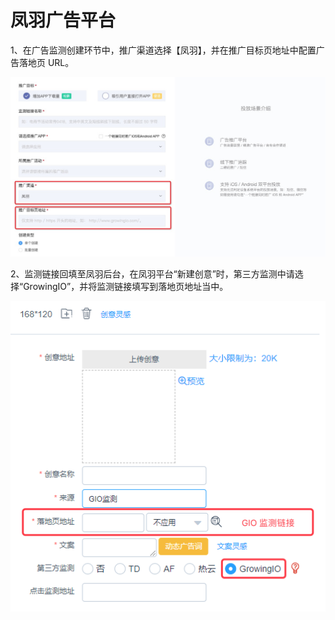# 凤羽广告平台

1、在广告监测创建环节中，推广渠道选择【凤羽】，并在推广目标页地址中配置广告落地页 URL。

![](../../.gitbook/assets/image%20%2835%29.png)

2、监测链接回填至凤羽后台，在凤羽平台“新建创意”时，第三方监测中请选择“GrowingIO”，并将监测链接填写到落地页地址当中。

![](../../.gitbook/assets/image%20%28198%29.png)


